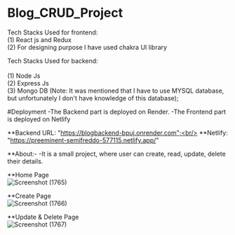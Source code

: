 # Blog_CRUD_Project
Tech Stacks Used for frontend:<br/>
(1) React js and Redux<br/>
(2) For designing purpose I have used chakra UI library

Tech Stacks Used for backend:<br/><br/>
(1) Node Js<br/>
(2) Express Js<br/>
(3) Mongo DB (Note: It was mentioned that I have to use MYSQL database, but unfortunately I don't have knowledge of this database);

#Deployment
-The Backend part is deployed on Render.
-The Frontend part is deployed on Netlify

**Backend URL: "https://blogbackend-bpuj.onrender.com";<br/>
**Netlify: "https://preeminent-semifreddo-577115.netlify.app/"

**About:-
-It is a small project, where user can create, read, update, delete their details.

**Home Page<br/>
![Screenshot (1765)](https://user-images.githubusercontent.com/103936619/210561799-27142379-4d8e-43fe-b9b3-3c16143b7bb8.png)

**Create Page<br/>
![Screenshot (1766)](https://user-images.githubusercontent.com/103936619/210562111-9dc37565-fae8-448c-bc01-384b40c38dab.png)

**Update & Delete Page<br/>
![Screenshot (1767)](https://user-images.githubusercontent.com/103936619/210562201-e4b44fbb-6d4b-4649-8549-4a4ee694c46e.png)


